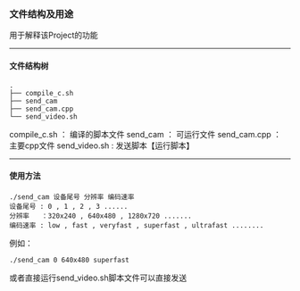 ### 文件结构及用途
用于解释该Project的功能

---

#### 文件结构树
```
.
├── compile_c.sh
├── send_cam
├── send_cam.cpp
└── send_video.sh
```
compile_c.sh   ：  编译的脚本文件
send_cam       ：  可运行文件
send_cam.cpp   ：  主要cpp文件
send_video.sh  :   发送脚本【运行脚本】

---

#### 使用方法
```
./send_cam 设备尾号 分辨率 编码速率
设备尾号 : 0 , 1 , 2 , 3 ......
分辨率   ：320x240 , 640x480 , 1280x720 .......
编码速率 : low , fast , veryfast , superfast , ultrafast ........
```
例如：
```
./send_cam 0 640x480 superfast
```
或者直接运行send_video.sh脚本文件可以直接发送
